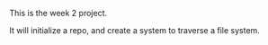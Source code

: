 This is the week 2 project.

It will initialize a repo, and create a system to traverse a file system.
